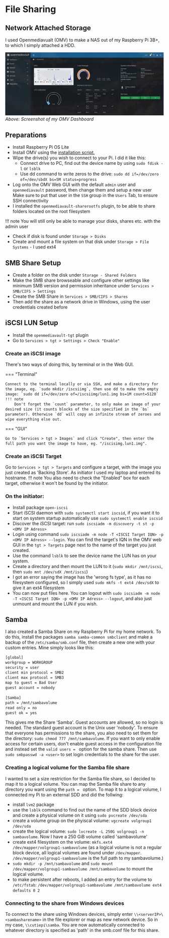 # File Sharing

## Network Attached Storage

I used Openmediavualt (OMV) to make a NAS out of my Raspberry Pi 3B+, to which I simply attached a HDD.

![Screenshot](img/omv.png)
*Above: Screenshot of my OMV Dashboard*

## Preparations
- Install Raspberry Pi OS Lite
- Install OMV using the <a href="https://github.com/OpenMediaVault-Plugin-Developers/installScript/raw/master/install" target="_blank">installation script.</a>
- Wipe the drive(s) you wish to connect to your Pi. I did it like this:
    - Connect drive to PC, find out the device name by using `sudo fdisk -l` or `lsblk`
    - Use dd command to write zeros to the drive: `sudo dd if=/dev/zero of=/dev/sbdX bs=5M status=progress`
- Log onto the OMV Web GUI with the default `admin` user and `openmediavault` password, then change them and setup a new user
Make sure to put that user in the `SSH` group in the `Users` Tab, to ensure SSH connectivity
- I installed the `openmediavault-sharerootfs` plugin, to be able to share folders located on the root filesystem

!!! note
    You will still only be able to manage your disks, shares etc. with the admin user

- Check if disk is found under `Storage > Disks`
- Create and mount a file system on that disk under `Storage > File Systems` - I used ext4

## SMB Share Setup
- Create a folder on the disk under `Storage - Shared Folders`
- Make the SMB share browseable and configure other settings like minimum SMB version and permission inheritance under `Services > SMB/CIFS > Settings`
- Create the SMB Share in `Services > SMB/CIFS > Shares`
- Then add the share as a network drive in Windows, using the user credentials created before

## iSCSI LUN Setup
- Install the `openmediavault-tgt` plugin
- Go to `Services > tgt > Settings > Check "Enable"`

### Create an iSCSI image
There's two ways of doing this, by terminal or in the Web GUI.

=== "Terminal"

    Connect to the terminal locally or via SSH, and make a directory for the image, eg. `sudo mkdir /iscsiimg`, then use dd to make the empty image: `sudo dd if=/dev/zero of=/iscsiimg/lun1.img bs=1M count=5120`
    !!! note
        Don't forget the `count` parameter, to only make an image of your desired size (it counts blocks of the size specified in the `bs` parameter). Otherwise `dd` will copy an infinite stream of zeroes and wipe everything else out.

=== "GUI"

    Go to `Services > tgt > Images` and click "Create", then enter the full path you want the image to have, eg. "/iscisimg.lun1.img".

### Create an iSCSI Target
Go to `Services > tgt > Targets` and configure a target, with the image you just created as 'Backing Store'. As initiator I used my laptop and entered its hostname.
!!! note
    You also need to check the "Enabled" box for each target, otherwise it won't be found by the initiator.

### On the initiator:
- Install package `open-iscsi`
- Start iSCSI daemon with `sudo systemctl start iscsid`, if you want it to start on system startup automatically use `sudo systemctl enable iscsid`
- Discover the iSCSI target: run `sudo iscsiadm -m discovery -t st -p <OMV IP Adress>`
- Login using command `sudo iscsiadm -m node -T <ISCSI Target IQN> -p <OMV IP Adress> --login`. You can find the target's IQN in the OMV web GUI in the `tgt > Targets` page next to the name of the target you just created.
- Use the command `lsblk` to see the device name the LUN has on your system.
- Create a directory and then mount the LUN to it (`sudo mkdir /mnt/iscsi`, then `sudo mnt /dev/sdX /mnt/iscsi`)
- I got an error saying the image has the 'wrong fs type', as it has no filesystem configured, so I simply used `sudo mkfs -t ext4 /dev/sdX` to give it an ext4 filesystem
- You can now put files here. You can logout with `sudo iscsiadm -m node -T <ISCSI Target IQN> -p <OMV IP Adress> --logout`, and also just unmount and mount the LUN if you wish.

## Samba 

I also created a Samba Share on my Raspberry Pi for my home network.
To do this, install the packages `samba samba-common smbclient` and make a backup of the `/etc/samba/smb.conf` file, then create a new one with your custom entries.
Mine simply looks like this:
```
[global]
workgroup = WORKGROUP
security = user
client min protocol = SMB2
client max protocol = SMB3
map to guest = Bad User
guest account = nobody

[Samba]
path = /mnt/sambavolume
read only = no
guest ok = yes
```
This gives me the Share 'Samba'. Guest accounts are allowed, so no login is needed. The standard guest account is the Unix user 'nobody'. To ensure that everyone has permissions to the share, you also need to set them for the directory: `sudo chmod 777 /mnt/sambavolume`. If you want to only enable access for certain users, don't enable guest access in the configuration file and instead set the `valid users = ` option for the samba share. Then use `sudo smbpasswd -a <user>` to set login credentials to the share for the user.

### Creating a logical volume for the Samba file share
I wanted to set a size restriction for the Samba file share, so I decided to map it to a logical volume.
You can map the Samba file share to any directory you want using the `path = ` option.
To map it to a logical volume, I connected my Pi to an external SDD and did the follwing:

- install `lvm2` package
- use the `lsblk` command to find out the name of the SDD block device and create a physical volume on it using `sudo pvcreate /dev/sda`
- create a volume group on the phyiscal volume: `vgcreate volgroup1 /dev/sda`
- create the logical volume: `sudo lvcreate -L 250G volgroup1 -n sambavolume`. Now I have a 250 GiB volume called 'sambavolume'
- create ext4 filesystem on the volume: `mkfs.ext4 /dev/mapper/volgroup1-sambavolume` (as a logical volume is not a regular block device, all logical volumes are found under `/dev/mapper`. `/dev/mapper/volgroup1-sambavolume` is the full path to my sambavolume.)
- `sudo mkdir -p /mnt/sambavolume` and `sudo mount /dev/mapper/volgroup1-sambavolume /mnt/sambavolume` to mount the logical volume.
- to make persistent after reboots, I added an entry for the volume to `/etc/fstab`: `/dev/mapper/volgroup1-sambavolume /mnt/sambavolume ext4 defaults 0 2`

### Connecting to the share from Windows devices
To connect to the share using Windows devices, simply enter `\\<serverIP>\<sambasharename>` in the file explorer or map as new network device.
So in my case, `\\cutiepi\samba`. You are now automatically connected to whatever directory is specified as 'path' in the smb.conf file for this share.

